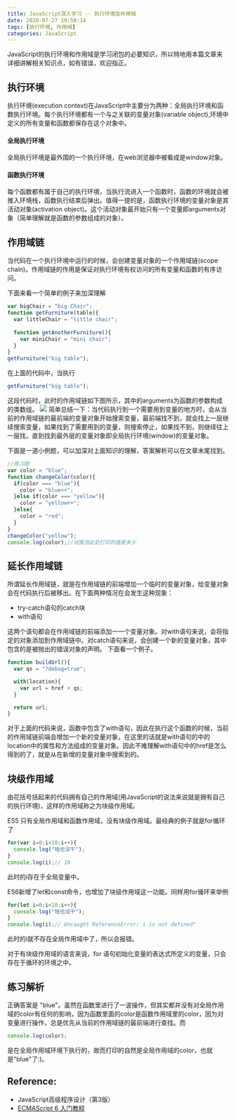 ```yaml
---
title: JavaScript深入学习 -- 执行环境及作用域
date: 2020-07-27 19:50:14
tags: [执行环境, 作用域]
categories: JavaScript
---
```

JavaScript的执行环境和作用域是学习闭包的必要知识，所以特地用本篇文章来详细讲解相关知识点，如有错误，欢迎指正。
<!-- more -->

## 执行环境
执行环境(execution context)在JavaScript中主要分为两种：全局执行环境和函数执行环境。每个执行环境都有一个与之关联的变量对象(variable object),环境中定义的所有变量和函数都保存在这个对象中。
#### 全局执行环境
全局执行环境是最外围的一个执行环境，在web浏览器中被看成是window对象。
####  函数执行环境
每个函数都有属于自己的执行环境，当执行流进入一个函数时，函数的环境就会被推入环境栈，函数执行结束后弹出。值得一提的是，函数执行环境的变量对象是其活动对象(activation object)。这个活动对象最开始只有一个变量即arguments对象（简单理解就是函数的参数组成的对象）。
## 作用域链
当代码在一个执行环境中运行的时候，会创建变量对象的一个作用域链(scope chain)。作用域链的作用是保证对执行环境有权访问的所有变量和函数的有序访问。

下面来看一个简单的例子来加深理解
```javascript
var bigChair = "big Chair";
function getFurniture(table){
  var littleChair = "little chair";
  
  function getAnotherFurniture(){
    var miniChair = "mini chair";
  }
}
getFurniture("big table");
```
在上面的代码中，当执行
```javascript
getFurniture("big table");
```
这段代码时，此时的作用域链如下图所示，其中的arguments为函数的参数构成的类数组。
<img src="http://chunjiez.com:3000/post-1-diagram.png">
简单总结一下：当代码执行到一个需要用到变量的地方时，会从当前的作用域链的最前端的变量对象开始搜索变量，最前端找不到，就会找上一层继续搜索变量，如果找到了需要用到的变量，则搜索停止，如果找不到，则继续往上一层找，直到找到最外层的变量对象即全局执行环境(window)的变量对象。

下面是一道小例题，可以加深对上面知识的理解，答案解析可以在文章末尾找到。
```javascript
//练习题
var color = "blue";
function changeColor(color){
  if(color === "blue"){
    color = "blue++";
  }else if(color === "yellow"){
    color = "yellow++";
  }else{
    color = "red";
  }
}
changeColor("yellow");
console.log(color);//试推测此处打印的值是多少
```
## 延长作用域链
所谓延长作用域链，就是在作用域链的前端增加一个临时的变量对象，给变量对象会在代码执行后被移出。在下面两种情况在会发生这种现象：
- try-catch语句的catch块
- with语句

这两个语句都会在作用域链的前端添加一一个变量对象。对with语句来说，会将指定的对象添加到作用域链中。对catch语句来说，会创建一个新的变量对象，其中包含的是被抛出的错误对象的声明。
下面看一个例子。
```javascript
function buildUrl(){
  var qs = "?debug=true";

  with(location){
    var url = href + qs;
  }

  return url;
}
```
对于上面的代码来说，函数中包含了with语句，因此在执行这个函数的时候，当前的作用域链前端会增加一个新的变量对象，在这里的话就是with语句的中的location中的属性和方法组成的变量对象。因此不难理解with语句中的href是怎么得到的了，就是从在新增的变量对象中搜索到的。

## 块级作用域
由花括号括起来的代码拥有自己的作用域(用JavaScript的说法来说就是拥有自己的执行环境)，这样的作用域称之为块级作用域。

ES5 只有全局作用域和函数作用域，没有块级作用域。最经典的例子就是for循环了
```javascript
for(var i=0;i<10;i++){
  console.log("啥也没干");
}
console.log(i);// 10
```
此时的i存在于全局变量中。

ES6新增了let和const命令，也增加了块级作用域这一功能。同样用for循环来举例
```javascript
for(let i=0;i<10;i++){
  console.log("啥也没干");
}
console.log(i);// Uncaught ReferenceError: i is not defined"
```
此时的i就不存在全局作用域中了，所以会报错。

对于有块级作用域的语言来说，for 语句初始化变量的表达式所定义的变量，只会存在于循环的环境之中。

## 练习解析
正确答案是 "blue"。虽然在函数里进行了一波操作，但其实都并没有对全局作用域的color有任何的影响，因为函数里面的color是函数作用域里的color，因为对变量进行操作，总是优先从当前的作用域链的最前端进行查找。而
```javascript
console.log(color);
```
是在全局作用域环境下执行的，故而打印的自然是全局作用域的color，也就是"blue"了:)。

## Reference:

- JavaScript高级程序设计（第3版）
- [ECMAScript 6 入门教程](https://es6.ruanyifeng.com/)

